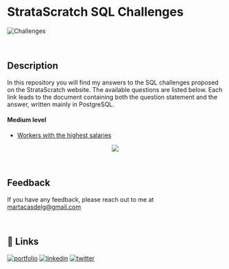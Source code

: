 # StrataScratch SQL Challenges

![Challenges](https://images.unsplash.com/photo-1489875347897-49f64b51c1f8?ixlib=rb-4.0.3&ixid=MnwxMjA3fDB8MHxwaG90by1wYWdlfHx8fGVufDB8fHx8&auto=format&fit=crop&w=1170&q=80)

&nbsp;

## Description
In this repository you will find my answers to the SQL challenges proposed on the StrataScratch website. The available questions are listed below. Each link leads to the document containing both the question statement and the answer, written mainly in PostgreSQL.

#### **Medium level**
* [Workers with the highest salaries](./Medium/Workers_with_highest_salaries.md) 

<div id="header" align="center">
  <img src="https://i.gifer.com/origin/82/82a1ed531e333926a8ca2a00c277e0d1.gif" />
</div>

&nbsp;
## Feedback
If you have any feedback, please reach out to me at martacasdelg@gmail.com


&nbsp;
## 🔗 Links
[![portfolio](https://img.shields.io/badge/my_portfolio-000?style=for-the-badge&logo=ko-fi&logoColor=white)](https://martacastrillo.com/)
[![linkedin](https://img.shields.io/badge/linkedin-0A66C2?style=for-the-badge&logo=linkedin&logoColor=white)](https://www.linkedin.com/in/marta-castrillo-delgado/)
[![twitter](https://img.shields.io/badge/twitter-1DA1F2?style=for-the-badge&logo=twitter&logoColor=white)](https://twitter.com/martacasdelg)

